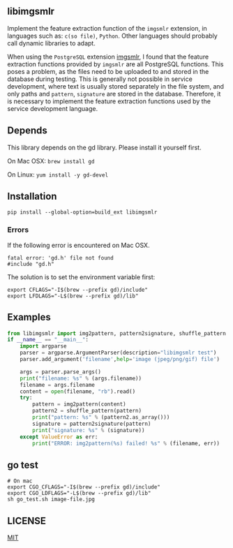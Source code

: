 
## libimgsmlr

Implement the feature extraction function of the `imgsmlr` extension, in languages such as: `c(so file)`, `Python`. Other languages should probably call dynamic libraries to adapt.

When using the `PostgreSQL` extension [imgsmlr](https://github.com/postgrespro/imgsmlr), I found that the feature extraction functions provided by `imgsmlr` are all PostgreSQL functions. This poses a problem, as the files need to be uploaded to and stored in the database during testing. This is generally not possible in service development, where text is usually stored separately in the file system, and only paths and `pattern`, `signature` are stored in the database. Therefore, it is necessary to implement the feature extraction functions used by the service development language.

## Depends

This library depends on the gd library. Please install it yourself first.

On Mac OSX: `brew install gd`

On Linux: `yum install -y gd-devel`

## Installation

```
pip install --global-option=build_ext libimgsmlr
```

### Errors


If the following error is encountered on Mac OSX.
```
fatal error: 'gd.h' file not found
#include "gd.h"
```
The solution is to set the environment variable first:
```
export CFLAGS="-I$(brew --prefix gd)/include"
export LFDLAGS="-L$(brew --prefix gd)/lib"
```

## Examples

```python
from libimgsmlr import img2pattern, pattern2signature, shuffle_pattern
if __name__ == "__main__":
    import argparse
    parser = argparse.ArgumentParser(description="libimgsmlr test")
    parser.add_argument('filename',help='image (jpeg/png/gif) file')

    args = parser.parse_args()
    print("filename: %s" % (args.filename))
    filename = args.filename
    content = open(filename, "rb").read()
    try:
        pattern = img2pattern(content)
        pattern2 = shuffle_pattern(pattern)
        print("pattern: %s" % (pattern2.as_array()))
        signature = pattern2signature(pattern)
        print("signature: %s" % (signature))
    except ValueError as err:
        print("ERROR: img2pattern(%s) failed! %s" % (filename, err))
```

## go test

```
# On mac
export CGO_CFLAGS="-I$(brew --prefix gd)/include"
export CGO_LDFLAGS="-L$(brew --prefix gd)/lib"
sh go_test.sh image-file.jpg
```

## LICENSE

[MIT](./LICENSE)
